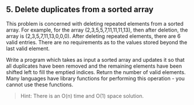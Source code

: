 ## 5. Delete duplicates from a sorted array

This problem is concerned with deleting repeated elements from a sorted array. For example, for the array (2,3,5,5,7,11,11,11,13), then after deletion, the array is (2,3,5,7,11,13,0,0,0). After deleting repeated elements, there are 6 valid entries. There are no requirements as to the values stored beyond the last valid element.

Write a program which takes as input a sorted array and updates it so that all duplicates have been removed and the remaining elements have been shifted left to fill the emptied indices. Return the number of valid elements. Many languages have library functions for performing this operation - you cannot use these functions.

>Hint: There is an O(n) time and O(1) space solution.
